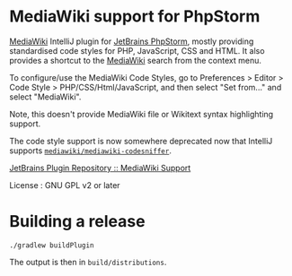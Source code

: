MediaWiki support for PhpStorm
==============================

[MediaWiki](https://www.mediawiki.org/wiki/MediaWiki) IntelliJ plugin
for [JetBrains PhpStorm](https://www.jetbrains.com/phpstorm/), mostly providing standardised code styles for PHP,
JavaScript, CSS and HTML. It also provides a shortcut to the [MediaWiki](https://www.mediawiki.org/wiki/MediaWiki)
search from the context menu.

To configure/use the MediaWiki Code Styles, go to Preferences > Editor > Code Style > PHP/CSS/Html/JavaScript, and then
select "Set from..." and select "MediaWiki".

Note, this doesn't provide MediaWiki file or Wikitext syntax highlighting support.

The code style support is now somewhere deprecated now that IntelliJ supports [`mediawiki/mediawiki-codesniffer`](https://www.jetbrains.com/help/idea/using-php-code-sniffer.html#enabling-tool-inspection).

[JetBrains Plugin Repository :: MediaWiki Support](http://plugins.jetbrains.com/plugin/7439)

License : GNU GPL v2 or later

Building a release
==================

`./gradlew buildPlugin`

The output is then in `build/distributions`.
